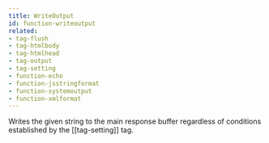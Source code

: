 ```yaml
---
title: WriteOutput
id: function-writeoutput
related:
- tag-flush
- tag-htmlbody
- tag-htmlhead
- tag-output
- tag-setting
- function-echo
- function-jsstringformat
- function-systemoutput
- function-xmlformat
---
```


Writes the given string to the main response buffer regardless of
 conditions established by the [[tag-setting]] tag.
